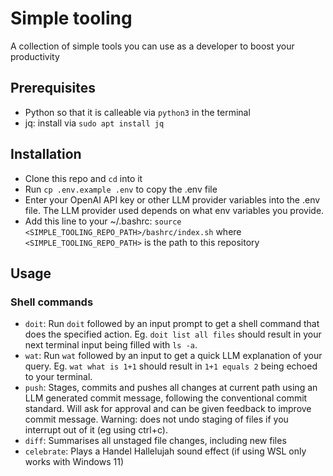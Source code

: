# Simple tooling

A collection of simple tools you can use as a developer to boost your productivity

## Prerequisites

- Python so that it is calleable via `python3` in the terminal
- jq: install via `sudo apt install jq`

## Installation

- Clone this repo and `cd` into it
- Run `cp .env.example .env` to copy the .env file
- Enter your OpenAI API key or other LLM provider variables into the .env file. The LLM provider used depends on what env variables you provide.
- Add this line to your ~/.bashrc: `source <SIMPLE_TOOLING_REPO_PATH>/bashrc/index.sh` where `<SIMPLE_TOOLING_REPO_PATH>` is the path to this repository

## Usage

### Shell commands

- `doit`: Run `doit` followed by an input prompt to get a shell command that does the specified action. Eg. `doit list all files` should result in your next terminal input being filled with `ls -a`.
- `wat`: Run `wat` followed by an input to get a quick LLM explanation of your query. Eg. `wat what is 1+1` should result in `1+1 equals 2` being echoed to your terminal.
- `push`: Stages, commits and pushes all changes at current path using an LLM generated commit message, following the conventional commit standard. Will ask for approval and can be given feedback to improve commit message. Warning: does not undo staging of files if you interrupt out of it (eg using ctrl+c).
- `diff`: Summarises all unstaged file changes, including new files
- `celebrate`: Plays a Handel Hallelujah sound effect (if using WSL only works with Windows 11)